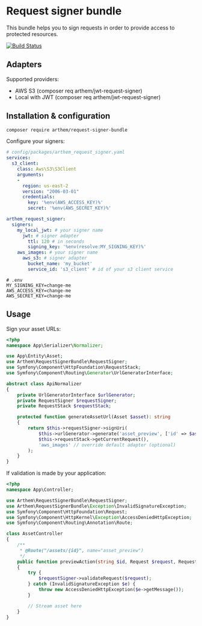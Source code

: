 # Request signer bundle

This bundle helps you to sign requests in order to provide access to protected resources.

[![Build Status](https://travis-ci.com/4rthem/request-signer-bundle.svg?branch=master)](https://travis-ci.com/4rthem/request-signer-bundle)

## Adapters

Supported providers:

- AWS S3 (composer req arthem/jwt-request-signer)
- Local with JWT (composer req arthem/jwt-request-signer)

## Installation & configuration

```bash
composer require arthem/request-signer-bundle
```

Configure your signers:

```yaml
# config/packages/arthem_request_signer.yaml
services:
  s3_client:
    class: Aws\S3\S3Client
    arguments:
    -
      region: us-east-2
      version: "2006-03-01"
      credentials:
        key: '%env(AWS_ACCESS_KEY)%'
        secret: '%env(AWS_SECRET_KEY)%'

arthem_request_signer:
  signers:
    my_local_jwt: # your signer name
      jwt: # signer adapter
        ttl: 120 # in seconds
        signing_key: '%env(resolve:MY_SIGNING_KEY)%'
    aws_images: # your signer name
      aws_s3: # signer adapter
        bucket_name: 'my_bucket'
        service_id: 's3_client' # id of your s3 client service
```

```dotenv
# .env
MY_SIGNING_KEY=change-me
AWS_ACCESS_KEY=change-me
AWS_SECRET_KEY=change-me
```

## Usage

Sign your asset URLs:

```php
<?php
namespace App\Serializer\Normalizer;

use App\Entity\Asset;
use Arthem\RequestSignerBundle\RequestSigner;
use Symfony\Component\HttpFoundation\RequestStack;
use Symfony\Component\Routing\Generator\UrlGeneratorInterface;

abstract class ApiNormalizer
{
    private UrlGeneratorInterface $urlGenerator;
    private RequestSigner $requestSigner;
    private RequestStack $requestStack;

    protected function generateAssetUrl(Asset $asset): string
    {
        return $this->requestSigner->signUri(
            $this->urlGenerator->generate('asset_preview', ['id' => $asset->getId()], UrlGeneratorInterface::ABSOLUTE_URL),
            $this->requestStack->getCurrentRequest(),
            'aws_images' // override default adapter (optional)
        );
    }
}
```

If validation is made by your application:

```php
<?php
namespace App\Controller;

use Arthem\RequestSignerBundle\RequestSigner;
use Arthem\RequestSignerBundle\Exception\InvalidSignatureException;
use Symfony\Component\HttpFoundation\Request;
use Symfony\Component\HttpKernel\Exception\AccessDeniedHttpException;
use Symfony\Component\Routing\Annotation\Route;

class AssetController
{
    /**
     * @Route("/assets/{id}", name="asset_preview")
     */
    public function previewAction(string $id, Request $request, RequestSigner $requestSigner)
    {
        try {
            $requestSigner->validateRequest($request);
        } catch (InvalidSignatureException $e) {
            throw new AccessDeniedHttpException($e->getMessage());
        }

        // Stream asset here
    }
}
```
